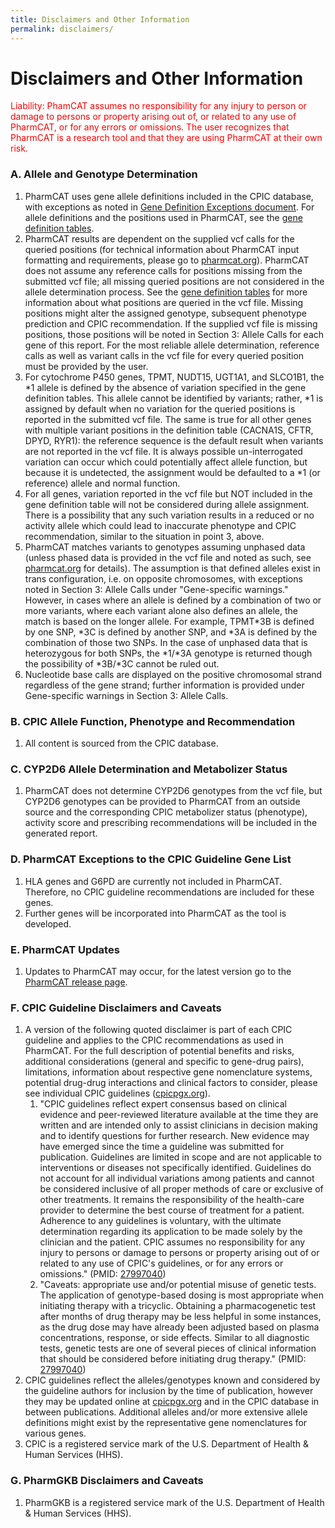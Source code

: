 ```yaml
---
title: Disclaimers and Other Information
permalink: disclaimers/
---
```


# Disclaimers and Other Information

<p style="color:red;">Liability: PhamCAT assumes no responsibility for any injury to person or
damage to persons or property arising out of, or related to any use of
PharmCAT, or for any errors or omissions. The user recognizes that
PharmCAT is a research tool and that they are using PharmCAT at their
own risk.</p>

### A. Allele and Genotype Determination

1. PharmCAT uses gene allele definitions included in the CPIC database, with exceptions as noted in [Gene Definition Exceptions document](/methods/gene-definition-exceptions/). For allele definitions and the positions used in PharmCAT, see the [gene definition tables](https://github.com/PharmGKB/PharmCAT/releases).
2. PharmCAT results are dependent on the supplied vcf calls for the
    queried positions (for technical information about PharmCAT input
    formatting and requirements, please go to
    [pharmcat.org](http://pharmcat.org/)). PharmCAT does not assume any
    reference calls for positions missing from the submitted vcf file; all
    missing queried positions are not considered in the allele
    determination process. See the [gene definition
    tables](https://github.com/PharmGKB/PharmCAT/releases) for more
    information about what positions are queried in the vcf file. Missing
    positions might alter the assigned genotype, subsequent phenotype
    prediction and CPIC recommendation. If the supplied vcf file is missing
    positions, those positions will be noted in Section 3: Allele Calls
    for each gene of this report. For the most reliable allele
    determination, reference calls as well as variant calls in the vcf file
    for every queried position must be provided by the user.
3. For cytochrome P450 genes, TPMT, NUDT15, UGT1A1, and SLCO1B1, the \*1 allele is defined by the absence of
    variation specified in the gene definition tables. This allele
    cannot be identified by variants; rather, \*1 is assigned by default
    when no variation for the queried positions is reported in the
    submitted vcf file. The same is true for all other genes with multiple variant positions in the definition table (CACNA1S, CFTR, DPYD, RYR1): the reference sequence is the default result when variants are not reported in the vcf file. It is always possible un-interrogated variation can
    occur which could potentially affect allele function, but because it
    is undetected, the assignment would be defaulted to a \*1 (or reference) allele and
    normal function.
4. For all genes, variation reported in the vcf file but NOT included in the
    gene definition table will not be considered during allele
    assignment. There is a possibility that any such variation results
    in a reduced or no activity allele which could lead to inaccurate
    phenotype and CPIC recommendation, similar to the situation in point
    3, above.
5.  PharmCAT matches variants to genotypes assuming unphased data (unless
    phased data is provided in the vcf file and noted as such, see
    [pharmcat.org](http://pharmcat.org/) for details). The assumption is
    that defined alleles exist in trans configuration, i.e. on opposite
    chromosomes, with exceptions noted in Section 3: Allele Calls under
    "Gene-specific warnings." However, in cases where an allele is
    defined by a combination of two or more variants, where each variant
    alone also defines an allele, the match is based on the longer
    allele. For example, TPMT\*3B is defined by one
    SNP, \*3C is defined by another SNP, and \*3A is defined by the
    combination of those two SNPs. In the case of unphased data that is
    heterozygous for both SNPs, the \*1/\*3A genotype is returned though
    the possibility of \*3B/\*3C cannot be ruled out.
6. Nucleotide base calls are displayed on the positive chromosomal
    strand regardless of the gene strand; further information is
    provided under Gene-specific warnings in Section 3: Allele Calls.

### B. CPIC Allele Function, Phenotype and Recommendation

1.  All content is sourced from the CPIC database.
  

### C. CYP2D6 Allele Determination and Metabolizer Status

1.  PharmCAT does not determine CYP2D6 genotypes from the vcf file, but CYP2D6 genotypes can be provided to PharmCAT from an outside source and the corresponding CPIC metabolizer status (phenotype), activity score and prescribing recommendations will be included in the generated report. 


### D. PharmCAT Exceptions to the CPIC Guideline Gene List

1.  HLA genes and G6PD are currently not included in PharmCAT. Therefore, no
    CPIC guideline recommendations are included for these genes.
2. Further genes will be incorporated into PharmCAT as the tool is
    developed.

### E. PharmCAT Updates

1. Updates to PharmCAT may occur, for the latest version go to the
    [PharmCAT release
    page](https://github.com/PharmGKB/PharmCAT/releases).

### F. CPIC Guideline Disclaimers and Caveats

1.  A version of the following quoted disclaimer is part of each CPIC
    guideline and applies to the CPIC recommendations as used in
    PharmCAT. For the full description of potential benefits and risks,
    additional considerations (general and specific to gene-drug pairs),
    limitations, information about respective gene nomenclature systems,
    potential drug-drug interactions and clinical factors to consider,
    please see individual CPIC guidelines
    ([cpicpgx.org](https://cpicpgx.org)).
    1.  "CPIC guidelines reflect expert consensus based on clinical
        evidence and peer-reviewed literature available at the time they
        are written and are intended only to assist clinicians in
        decision making and to identify questions for further research.
        New evidence may have emerged since the time a guideline was
        submitted for publication. Guidelines are limited in scope and
        are not applicable to interventions or diseases not specifically
        identified. Guidelines do not account for all individual
        variations among patients and cannot be considered inclusive of
        all proper methods of care or exclusive of other treatments. It
        remains the responsibility of the health-care provider to
        determine the best course of treatment for a patient. Adherence
        to any guidelines is voluntary, with the ultimate determination
        regarding its application to be made solely by the clinician and
        the patient. CPIC assumes no responsibility for any injury to
        persons or damage to persons or property arising out of or
        related to any use of CPIC's guidelines, or for any errors or
        omissions." (PMID:
        [27997040](https://www.ncbi.nlm.nih.gov/pubmed/27997040))
    2.  "Caveats: appropriate use and/or potential misuse of genetic
        tests. The application of genotype-based dosing is most
        appropriate when initiating therapy with a tricyclic. Obtaining
        a pharmacogenetic test after months of drug therapy may be less
        helpful in some instances, as the drug dose may have already
        been adjusted based on plasma concentrations, response, or side
        effects. Similar to all diagnostic tests, genetic tests are one
        of several pieces of clinical information that should be
        considered before initiating drug therapy." (PMID:
        [27997040](https://www.ncbi.nlm.nih.gov/pubmed/27997040))
2. CPIC guidelines reflect the alleles/genotypes known and considered
    by the guideline authors for inclusion by the time of publication,
    however they may be updated online at
    [cpicpgx.org](https://cpicpgx.org) and in the CPIC database in between publications.
    Additional alleles and/or more extensive allele definitions might
    exist by the representative gene nomenclatures for various genes.
3. CPIC is a registered service mark of the U.S. Department of Health
    & Human Services (HHS).

### G. PharmGKB Disclaimers and Caveats

1.  PharmGKB is a registered service mark of the U.S. Department of
    Health & Human Services (HHS).
